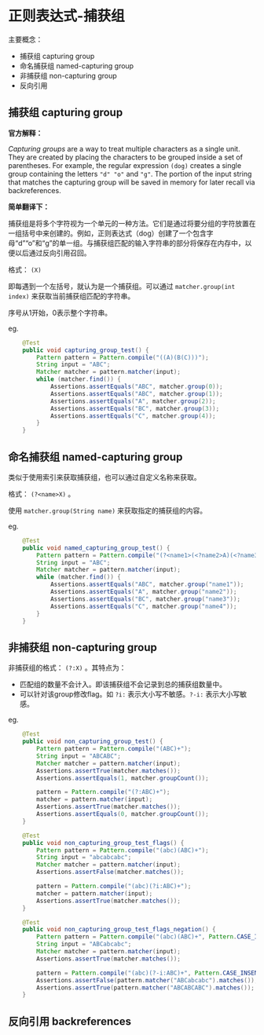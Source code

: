 # 正则表达式-捕获组

主要概念：

- 捕获组 capturing group
- 命名捕获组 named-capturing group
- 非捕获组 non-capturing group
- 反向引用



## 捕获组 capturing group

**官方解释：**

*Capturing groups* are a way to treat multiple characters as a single unit. They are created by placing the characters to be grouped inside a set of parentheses. For example, the regular expression `(dog)` creates a single group containing the letters `"d" "o"` and `"g"`. The portion of the input string that matches the capturing group will be saved in memory for later recall via backreferences.

**简单翻译下：**

捕获组是将多个字符视为一个单元的一种方法。它们是通过将要分组的字符放置在一组括号中来创建的。例如，正则表达式（dog）创建了一个包含字母“d”“o”和“g”的单一组。与捕获组匹配的输入字符串的部分将保存在内存中，以便以后通过反向引用召回。

格式： `(X)`

即每遇到一个左括号，就认为是一个捕获组。可以通过 `matcher.group(int index)`  来获取当前捕获组匹配的字符串。

序号从1开始，0表示整个字符串。

eg.

```java
    @Test
    public void capturing_group_test() {
        Pattern pattern = Pattern.compile("((A)(B(C)))");
        String input = "ABC";
        Matcher matcher = pattern.matcher(input);
        while (matcher.find()) {
            Assertions.assertEquals("ABC", matcher.group(0));
            Assertions.assertEquals("ABC", matcher.group(1));
            Assertions.assertEquals("A", matcher.group(2));
            Assertions.assertEquals("BC", matcher.group(3));
            Assertions.assertEquals("C", matcher.group(4));
        }
    }
```

## 命名捕获组 named-capturing group

类似于使用索引来获取捕获组，也可以通过自定义名称来获取。

格式： `(?<name>X)` 。

使用 `matcher.group(String name)` 来获取指定的捕获组的内容。

eg.

```java
    @Test
    public void named_capturing_group_test() {
        Pattern pattern = Pattern.compile("(?<name1>(<?name2>A)(<?name3>B(<?name4>C)))");
        String input = "ABC";
        Matcher matcher = pattern.matcher(input);
        while (matcher.find()) {
            Assertions.assertEquals("ABC", matcher.group("name1"));
            Assertions.assertEquals("A", matcher.group("name2"));
            Assertions.assertEquals("BC", matcher.group("name3"));
            Assertions.assertEquals("C", matcher.group("name4"));
        }
    }
```



## 非捕获组 non-capturing group

非捕获组的格式： `(?:X)` 。其特点为：

- 匹配组的数量不会计入。即该捕获组不会记录到总的捕获组数量中。
- 可以针对该group修改flag。如 `?i:` 表示大小写不敏感。`?-i:` 表示大小写敏感。

eg.

```java
    @Test
    public void non_capturing_group_test() {
        Pattern pattern = Pattern.compile("(ABC)+");
        String input = "ABCABC";
        Matcher matcher = pattern.matcher(input);
        Assertions.assertTrue(matcher.matches());
        Assertions.assertEquals(1, matcher.groupCount());

        pattern = Pattern.compile("(?:ABC)+");
        matcher = pattern.matcher(input);
        Assertions.assertTrue(matcher.matches());
        Assertions.assertEquals(0, matcher.groupCount());
    }

    @Test
    public void non_capturing_group_test_flags() {
        Pattern pattern = Pattern.compile("(abc)(ABC)+");
        String input = "abcabcabc";
        Matcher matcher = pattern.matcher(input);
        Assertions.assertFalse(matcher.matches());

        pattern = Pattern.compile("(abc)(?i:ABC)+");
        matcher = pattern.matcher(input);
        Assertions.assertTrue(matcher.matches());
    }

    @Test
    public void non_capturing_group_test_flags_negation() {
        Pattern pattern = Pattern.compile("(abc)(ABC)+", Pattern.CASE_INSENSITIVE);
        String input = "ABCabcabc";
        Matcher matcher = pattern.matcher(input);
        Assertions.assertTrue(matcher.matches());

        pattern = Pattern.compile("(abc)(?-i:ABC)+", Pattern.CASE_INSENSITIVE);
        Assertions.assertFalse(pattern.matcher("ABCabcabc").matches());
        Assertions.assertTrue(pattern.matcher("ABCABCABC").matches());
    }
```



## 反向引用 backreferences

